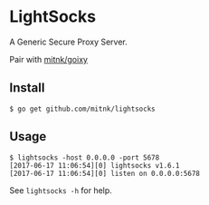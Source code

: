 # LightSocks

A Generic Secure Proxy Server.

Pair with [mitnk/goixy](https://github.com/mitnk/goixy)

## Install

```
$ go get github.com/mitnk/lightsocks
```

## Usage

```
$ lightsocks -host 0.0.0.0 -port 5678
[2017-06-17 11:06:54][0] lightsocks v1.6.1
[2017-06-17 11:06:54][0] listen on 0.0.0.0:5678
```

See `lightsocks -h` for help.
